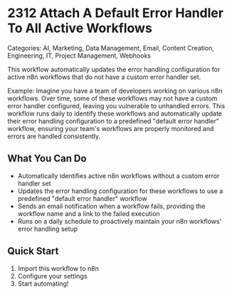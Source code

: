 # 2312 Attach A Default Error Handler To All Active Workflows

Categories: AI, Marketing, Data Management, Email, Content Creation, Engineering, IT, Project Management, Webhooks

This workflow automatically updates the error handling configuration for active n8n workflows that do not have a custom error handler set.

Example: Imagine you have a team of developers working on various n8n workflows. Over time, some of these workflows may not have a custom error handler configured, leaving you vulnerable to unhandled errors. This workflow runs daily to identify these workflows and automatically update their error handling configuration to a predefined "default error handler" workflow, ensuring your team's workflows are properly monitored and errors are handled consistently.

## What You Can Do
- Automatically identifies active n8n workflows without a custom error handler set
- Updates the error handling configuration for these workflows to use a predefined "default error handler" workflow
- Sends an email notification when a workflow fails, providing the workflow name and a link to the failed execution
- Runs on a daily schedule to proactively maintain your n8n workflows' error handling setup

## Quick Start
1. Import this workflow to n8n
2. Configure your settings
3. Start automating!



